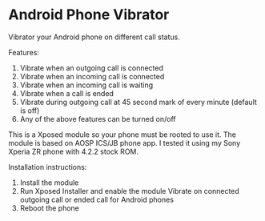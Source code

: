 Android Phone Vibrator
===================================

Vibrator your Android phone on different call status.

Features:
1. Vibrate when an outgoing call is connected
2. Vibrate when an incoming call is connected
3. Vibrate when an incoming call is waiting
4. Vibrate when a call is ended
5. Vibrate during outgoing call at 45 second mark of every minute (default is off)
6. Any of the above features can be turned on/off

This is a Xposed module so your phone must be rooted to use it. The module is based on AOSP ICS/JB phone app. I tested it using my Sony Xperia ZR phone with 4.2.2 stock ROM.

Installation instructions:
1. Install the module
2. Run Xposed Installer and enable the module Vibrate on connected outgoing call or ended call for Android phones
3. Reboot the phone

